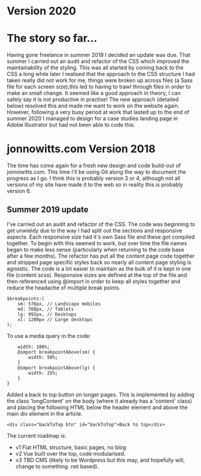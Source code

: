# Version 2020
# The story so far...
Having gone freelance in summer 2019 I decided an update was due. That summer I carried out an audit and refactor of the CSS which improved the maintainability of the styling. This was all started by coming back to the CSS a long while later I realised that the approach to the CSS structure I had taken really did not work for me, things were broken up across files (a Sass file for each screen size),this led to having to trawl through files in order to make an small change. It seemed like a good approach in theory, I can safely say it is not productive in practise! The new approach (detailed below) resolved this and made me want to work on the website again. However, following a very busy period at work that lasted up to the end of summer 2020 I managed to design for a case studies landing page in Adobe Illustrator but had not been able to code this.

# jonnowitts.com Version 2018
The time has come again for a fresh new design and code build-out of jonnowitts.com. This time I'll be using Git along the way to document the progress as I go. I think this is probably version 3 or 4, although not all versions of my site have made it to the web so in reality this is probably version 6.

## Summer 2019 update
I've carried out an audit and refactor of the CSS. The code was beginning to get unwieldy due to the way I had split out the sections and responsive aspects. Each responsive size had it's own Sass file and these got compiled together. To begin with this seemed to work, but over time the file names began to make less sense (particularly when returning to the code base after a few months). The refactor has put all the content page code together and stripped page specific styles back so nearly all content page styling is agnostic. The code is a lot easier to maintain as the bulk of it is kept in one file (content.scss). Responsive sizes are defined at the top of the file and then referenced using @import in order to keep all styles together and reduce the headache of multiple break points.

```// Media query sizes
$breakpoints:(
	sm: 576px, // Landscape mobiles
	md: 768px, // Tablets
	lg: 992px, // Desktops
	xl: 1200px // Large desktops
);
```

To use a media query in the code:
``` .profile-pic {
    width: 100%;
    @import breakpointAbove(sm) {
        width: 50%;
    }
    @import breakpointAbove(lg) {
        width: 25%;
    }
}
```

Added a back to top button on longer pages. This is implemented by adding the class 'longContent' on the body (where it already has a 'content' class) and placing the following HTML below the header element and above the main div element in the article.
```
<div class="backToTop btn" id="backToTop">Back to top</div>
```

The current roadmap is:
* v1 Flat HTML structure, basic pages, no blog
* v2 Vue built over the top, code modularised.
* v3 TBD CMS (likely to be Wordpress but this may, and hopefully will, change to something .net based).

